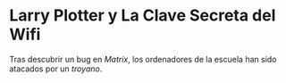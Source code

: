 # Larry Plotter y La Clave Secreta del Wifi

Tras descubrir un bug en *Matrix*, los ordenadores de la escuela han sido atacados por un *troyano*. 

